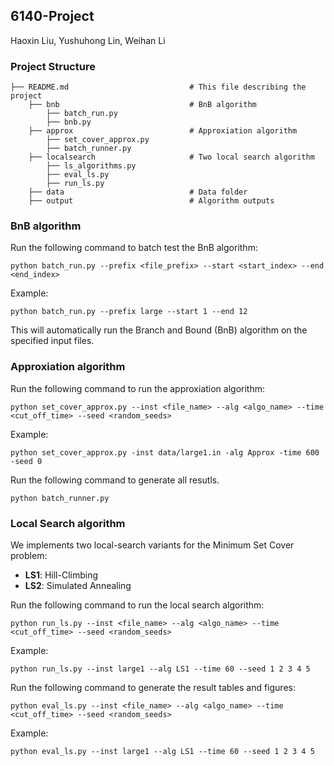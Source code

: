 ## 6140-Project

Haoxin Liu, Yushuhong Lin, Weihan Li

### Project Structure

```
├── README.md                           # This file describing the project
    ├── bnb                             # BnB algorithm
        ├── batch_run.py
        ├── bnb.py
    ├── approx                          # Approxiation algorithm
        ├── set_cover_approx.py
        ├── batch_runner.py
    ├── localsearch                     # Two local search algorithm
        ├── ls_algorithms.py    
        ├── eval_ls.py           
        ├── run_ls.py             
    ├── data                            # Data folder
    ├── output                          # Algorithm outputs
```

### BnB algorithm
Run the following command to batch test the BnB algorithm:

```
python batch_run.py --prefix <file_prefix> --start <start_index> --end <end_index>
```

Example:

```
python batch_run.py --prefix large --start 1 --end 12
```

This will automatically run the Branch and Bound (BnB) algorithm on the specified input files.


### Approxiation algorithm

Run the following command to run the approxiation algorithm:

```
python set_cover_approx.py --inst <file_name> --alg <algo_name> --time <cut_off_time> --seed <random_seeds>
```

Example:

```
python set_cover_approx.py -inst data/large1.in -alg Approx -time 600 -seed 0
```
Run the following command to generate all resutls.
```
python batch_runner.py
```

### Local Search algorithm

We implements two local-search variants for the Minimum Set Cover problem:

- **LS1**: Hill-Climbing 
- **LS2**: Simulated Annealing

Run the following command to run the local search algorithm:

```
python run_ls.py --inst <file_name> --alg <algo_name> --time <cut_off_time> --seed <random_seeds>
```

Example:

```
python run_ls.py --inst large1 --alg LS1 --time 60 --seed 1 2 3 4 5
```

Run the following command to generate the result tables and figures:

```
python eval_ls.py --inst <file_name> --alg <algo_name> --time <cut_off_time> --seed <random_seeds>
```

Example:

```
python eval_ls.py --inst large1 --alg LS1 --time 60 --seed 1 2 3 4 5
```

